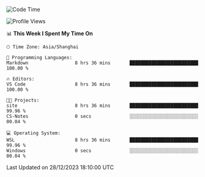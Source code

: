 <!--START_SECTION:waka-->
![Code Time](http://img.shields.io/badge/Code%20Time-1%2C441%20hrs%2026%20mins-blue)

![Profile Views](http://img.shields.io/badge/Profile%20Views-0-blue)

📊 **This Week I Spent My Time On** 

```text
🕑︎ Time Zone: Asia/Shanghai

💬 Programming Languages: 
Markdown                 8 hrs 36 mins       █████████████████████████   100.00 % 

🔥 Editors: 
VS Code                  8 hrs 36 mins       █████████████████████████   100.00 % 

🐱‍💻 Projects: 
site                     8 hrs 36 mins       █████████████████████████   99.96 % 
CS-Notes                 0 secs              ░░░░░░░░░░░░░░░░░░░░░░░░░   00.04 % 

💻 Operating System: 
WSL                      8 hrs 36 mins       █████████████████████████   99.96 % 
Windows                  0 secs              ░░░░░░░░░░░░░░░░░░░░░░░░░   00.04 % 
```


 Last Updated on 28/12/2023 18:10:00 UTC
<!--END_SECTION:waka-->